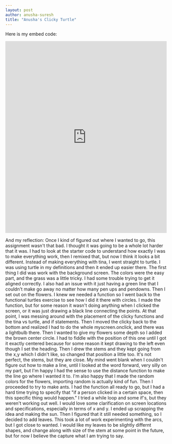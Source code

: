 ```yaml
---
layout: post
author: anusha-suresh
title: "Anusha's Clicky Turtle"
---
```


Here is my embed code:
<iframe src="https://trinket.io/embed/python/71dc211a18" width="100%" height="600" frameborder="0" marginwidth="0" marginheight="0" allowfullscreen></iframe>


And my reflection:
  Once I kind of figured out where I wanted to go, this assignment wasn't that bad. I thought it was going to be a whole lot harder that it was. I had to look at the starter code to understand how exactly I was to make everything work, then I remixed that, but now I think it looks a bit different. Instead of making everything with tina, I went straight to turtle. I was using turtle in my definitions and then it ended up easier there. The first thing I did was work with the background screen. The colors were the easy part, and the grass was a little tricky. I had some trouble trying to get it aligned correctly. I also had an issue with it just having a green line that I couldn't make go away no matter how many pen ups and pendowns. Then I set out on the flowers. I knew we needed a function so I went back to the functional turtles exercise to see how I did it there with circles. I made the function, but for some reason it wasn't doing anything when I clicked the screen, or it was just drawing a black line connecting the points. At that point, I was messing around with the placement of the clicky functions and the tina vs turtle, and if statements. Then I moved the clicky back to the bottom and realized I had to do the whole myscreen.onclick, and there was a lightbulb there. Then I wanted to give my flowers some depth so I added the brown center circle. I had to fiddle with the position of this one until I got it exactly centered because for some reason it kept drawing to the left even though I set the heading. Then I drew the stems and they kept going from the x,y which I didn't like, so changed that position a little too. It's not perfect, the stems, but they are close. My mind went blank when I couldn't figure out how to make a line, until I looked at the word forward, very silly on my part, but I'm happy I had the sense to use the distance function to make the line go where I wanted it to. I'm also happy that I made the random colors for the flowers, importing random is actually kind of fun. Then I proceeded to try to make ants. I had the function all ready to go, but I had a hard time trying to specify that "if a person clicked in a certain space, then this specific thing would happen." I tried a while loop and some if's, but they weren't working out well. I would love some clarification on screen locations and specifications, especially in terms of x and y. I ended up scrapping the idea and making the sun. Then I figured that it still needed something, so I decided to add leaves. This took a lot of work experimenting with the arcs, but I got close to wanted. I would like my leaves to be slightly differnt shapes, and change along with size of the stem at some point in the future, but for now I believe the capture what I am trying to say.

